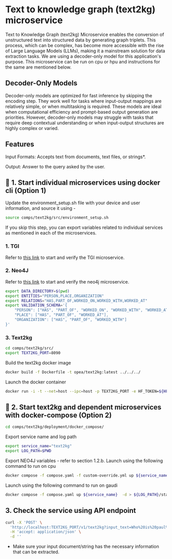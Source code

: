 # Text to knowledge graph (text2kg) microservice

Text to Knowledge Graph (text2kg) Microservice enables the conversion of unstructured text into structured data by generating graph triplets. This process, which can be complex, has become more accessible with the rise of Large Language Models (LLMs), making it a mainstream solution for data extraction tasks. We are using a decoder-only model for this application's purpose.
This microservice can be run on cpu or hpu and instructions for the same are mentioned below.

## Decoder-Only Models

Decoder-only models are optimized for fast inference by skipping the encoding step. They work well for tasks where input-output mappings are relatively simple, or when multitasking is required. These models are ideal when computational efficiency and prompt-based output generation are priorities. However, decoder-only models may struggle with tasks that require deep contextual understanding or when input-output structures are highly complex or varied.

## Features

Input Formats: Accepts text from documents, text files, or strings\*.

Output: Answer to the query asked by the user.

## 🚀 1. Start individual microservices using docker cli (Option 1)

Update the environment_setup.sh file with your device and user information, and source it using -

```bash
source comps/text2kg/src/environment_setup.sh
```

If you skip this step, you can export variables related to individual services as mentioned in each of the microservices.

### 1. TGI

Refer to [this link](https://github.com/opea-project/GenAIComps/blob/main/comps/third_parties/tgi/README.md) to start and verify the TGI microservice.

### 2. Neo4J

Refer to [this link](https://github.com/opea-project/GenAIComps/blob/main/comps/third_parties/neo4j/src/README.md) to start and verify the neo4j microservice.

```bash
export DATA_DIRECTORY=$(pwd)
export ENTITIES="PERSON,PLACE,ORGANIZATION"
export RELATIONS="HAS,PART_OF,WORKED_ON,WORKED_WITH,WORKED_AT"
export VALIDATION_SCHEMA='{
    "PERSON": ["HAS", "PART_OF", "WORKED_ON", "WORKED_WITH", "WORKED_AT"],
    "PLACE": ["HAS", "PART_OF", "WORKED_AT"],
    "ORGANIZATION": ["HAS", "PART_OF", "WORKED_WITH"]
}'
```

### 3. Text2kg

```bash
cd comps/text2kg/src/
export TEXT2KG_PORT=8090
```

Build the text2kg docker image

```bash
docker build -f Dockerfile -t opea/text2kg:latest ../../../
```

Launch the docker container

```bash
docker run -i -t --net=host --ipc=host -p TEXT2KG_PORT -e HF_TOKEN=${HF_TOKEN} -e LLM_MODEL_ID=${LLM_MODEL_ID} opea/text2kg:latest -v data:/home/user/comps/text2kg/src/data /bin/bash
```

## 🚀 2. Start text2kg and dependent microservices with docker-compose (Option 2)

```bash
cd comps/text2kg/deployment/docker_compose/
```

Export service name and log path

```bash
export service_name="text2kg"
export LOG_PATH=$PWD
```

Export NEO4J variables - refer to section 1.2.b.
Launch using the following command to run on cpu

```bash
docker compose -f compose.yaml -f custom-override.yml up ${service_name}  -d > ${LOG_PATH}/start_services_with_compose.log
```

Launch using the following command to run on gaudi

```bash
docker compose -f compose.yaml up ${service_name}  -d > ${LOG_PATH}/start_services_with_compose.log
```

## 3. Check the service using API endpoint

```bash
curl -X 'POST' \
  'http://localhost:TEXT2KG_PORT/v1/text2kg?input_text=Who%20is%20paul%20graham%3F' \
  -H 'accept: application/json' \
  -d ''
```

- Make sure your input document/string has the necessary information that can be extracted.
